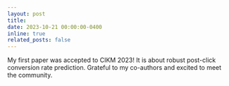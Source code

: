```yaml
---
layout: post
title:
date: 2023-10-21 00:00:00-0400
inline: true
related_posts: false
---
```

My first paper was accepted to CIKM 2023! It is about robust post-click conversion rate prediction. Grateful to my co-authors and excited to meet the community.
